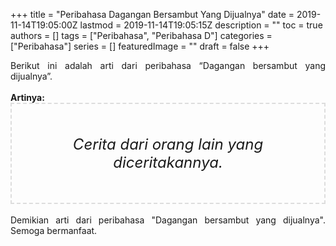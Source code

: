 +++
title = "Peribahasa Dagangan Bersambut Yang Dijualnya"
date = 2019-11-14T19:05:00Z
lastmod = 2019-11-14T19:05:15Z
description = ""
toc = true
authors = []
tags = ["Peribahasa", "Peribahasa D"]
categories = ["Peribahasa"]
series = []
featuredImage = ""
draft = false
+++

<div dir="ltr" style="text-align: left;" trbidi="on"><div style="text-align: justify;">Berikut ini adalah arti dari peribahasa “Dagangan bersambut yang dijualnya”.</div><br /><div style="text-align: justify;"><b>Artinya:</b></div><div style="border: 2px dashed #ddd; font-size: 24px; height: auto; margin: 0 auto; padding: 50px; text-align: center; width: auto;"><i>Cerita dari orang lain yang diceritakannya.</i></div><br /><div style="text-align: justify;">Demikian arti dari peribahasa "Dagangan bersambut yang dijualnya". Semoga bermanfaat.</div></div>
